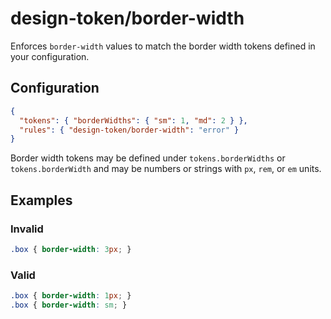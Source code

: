 # design-token/border-width

Enforces `border-width` values to match the border width tokens defined in your configuration.

## Configuration

```json
{
  "tokens": { "borderWidths": { "sm": 1, "md": 2 } },
  "rules": { "design-token/border-width": "error" }
}
```

Border width tokens may be defined under `tokens.borderWidths` or `tokens.borderWidth` and may be numbers or strings with `px`, `rem`, or `em` units.

## Examples

### Invalid

```css
.box { border-width: 3px; }
```

### Valid

```css
.box { border-width: 1px; }
.box { border-width: sm; }
```
